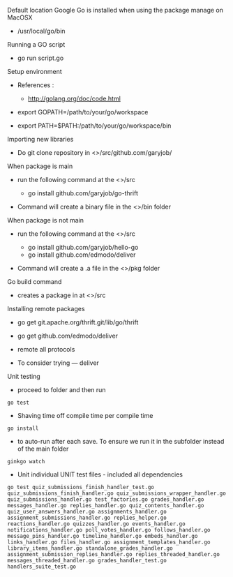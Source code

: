 Default location Google Go is installed when using the package manage on MacOSX
  - /usr/local/go/bin

Running a GO script
  - go run script.go

Setup environment
  - References : 
    - http://golang.org/doc/code.html

  - export GOPATH=/path/to/your/go/workspace
  - export PATH=$PATH:/path/to/your/go/workspace/bin

Importing new libraries
  - Do git clone repository in <<root project>>/src/github.com/garyjob/

When package is main

  - run the following command at the <<project space>>/src
    - go install github.com/garyjob/go-thrift

  - Command will create a binary file in the <<root project>>/bin folder


When package is not main

  - run the following command at the <<project space>>/src
    - go install github.com/garyjob/hello-go
    - go install github.com/edmodo/deliver    
  
  - Command will create a .a file in the <<root project>>/pkg folder

Go build command
  - creates a package in at <<project space>>/src

Installing remote packages
  - go get git.apache.org/thrift.git/lib/go/thrift
  - go get github.com/edmodo/deliver
  
  - remote all protocols
  
  - To consider trying — deliver

Unit testing
  - proceed to folder and then run 
  ```
  go test
  ```

  - Shaving time off compile time per compile time
  ```
  go install
  ```

  - to auto-run after each save. To ensure we run it in the subfolder instead of the main folder
  ```
  ginkgo watch
  ```

  - Unit individual UNIT test files - included all dependencies
  ```
  go test quiz_submissions_finish_handler_test.go quiz_submissions_finish_handler.go quiz_submissions_wrapper_handler.go quiz_submissions_handler.go test_factories.go grades_handler.go messages_handler.go replies_handler.go quiz_contents_handler.go quiz_user_answers_handler.go assignments_handler.go assignment_submissions_handler.go replies_helper.go reactions_handler.go quizzes_handler.go events_handler.go notifications_handler.go poll_votes_handler.go follows_handler.go message_pins_handler.go timeline_handler.go embeds_handler.go links_handler.go files_handler.go assignment_templates_handler.go library_items_handler.go standalone_grades_handler.go assignment_submission_replies_handler.go replies_threaded_handler.go messages_threaded_handler.go grades_handler_test.go  handlers_suite_test.go
  ```